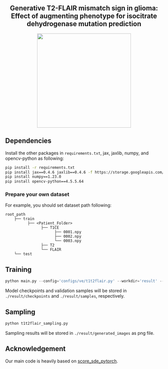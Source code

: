 <h2 align="center"> Generative T2-FLAIR mismatch sign in glioma: <br>
  Effect of augmenting phenotype for isocitrate dehydrogenase mutation prediction <br>
</h2>


<div align="center">
    <img src="assets/t1_t2_flair.png" height="300">
</div>


## Dependencies

Install the other packages in `requirements.txt`, jax, jaxlib, numpy, and opencv-python as following:
```bash
pip install -r requirements.txt
pip install jax==0.4.6 jaxlib==0.4.6 -f https://storage.googleapis.com/jax-releases/jax_cuda_releases.htm
pip install numpy==1.23.0
pip install opencv-python==4.5.5.64
```

### Prepare your own dataset

For example, you should set dataset path following:
```text
root_path
    ├── train
          ├── <Patient_Folder>
                ├── T1CE
                      ├── 0001.npy
                      ├── 0002.npy
                      └── 0003.npy
                ├── T2
                └── FLAIR
    └── test
```


## Training

```python
python main.py --config='configs/ve/t1t2flair.py' --workdir='result' --mode=train
```

Model checkpoints and validation samples will be stored in `./result/checkpoints` and `./result/samples`, respectively.


## Sampling

```python
python t1t2flair_sampling.py
```

Sampling results will be stored in `./result/generated_images` as png file.


## Acknowledgement

Our main code is heavily based on [score_sde_pytorch](https://github.com/yang-song/score_sde_pytorch).
